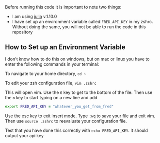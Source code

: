 Before running this code it is important to note two things:
- I am using [julia](https://julialang.org) v.1.10.0
- I have set up an environment variable called `FRED_API_KEY` in my zshrc. Without doing the same, you will not be able to run the code in this repository

## How to Set up an Environment Variable

I don't know how to do this on windows, but on mac or linux you have to enter the following commands in your terminal:

To navigate to your home directory, `cd ~`

To edit your zsh configuration file, `vim .zshrc`

This will open vim. Use the `G` key to get to the bottom of the file. Then use the `o` key to start typing on a new line and add 
```zsh
export FRED_API_KEY = "whatever_you_get_from_fred"
```
Use the esc key to exit insert mode.
Type `:wq` to save your file and exit vim.
Then use `source .zshrc` to reevaluate your configuration file.

Test that you have done this correctly with `echo FRED_API_KEY`. It should output your api key
